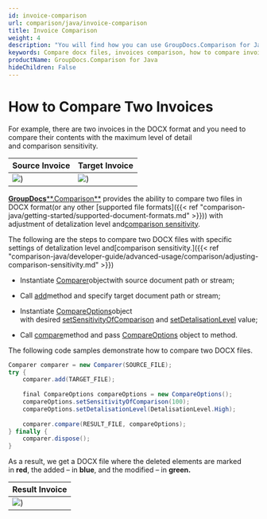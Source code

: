 ```yaml
---
id: invoice-comparison
url: comparison/java/invoice-comparison
title: Invoice Comparison
weight: 4
description: "You will find how you can use GroupDocs.Comparison for Java inside your production when comparing invoices. Look at file comparison sensitivity configuration and other use cases of the GroupDocs.Comparison API"
keywords: Compare docx files, invoices comparison, how to compare invoices
productName: GroupDocs.Comparison for Java
hideChildren: False
---
```

# How to Compare Two Invoices

For example, there are two invoices in the DOCX format and you need to compare their contents with the maximum level of detail and comparison sensitivity.

  

| Source Invoice | Target Invoice |
| --- | --- |
| ![](comparison-java/images/invoice-comparison.png)) | ![](comparison-java/images/invoice-comparison_1.png))

[**GroupDocs****.Comparison**](https://products.groupdocs.com/comparison/java) provides the ability to compare two files in DOCX format(or any other [supported file formats]({{< ref "comparison-java/getting-started/supported-document-formats.md" >}})) with adjustment of detalization level and[comparison sensitivity](https://docs.groupdocs.com/display/comparisonjava/Set+Comparison+Sensitivity+While+Comparing+Documents).

The following are the steps to compare two DOCX files with specific settings of detalization level and[comparison sensitivity.]({{< ref "comparison-java/developer-guide/advanced-usage/comparison/adjusting-comparison-sensitivity.md" >}})

*   Instantiate [Comparer](https://apireference.groupdocs.com/comparison/java/com.groupdocs.comparison/Comparer)objectwith source document path or stream;
*   Call [add](https://apireference.groupdocs.com/comparison/java/com.groupdocs.comparison/Comparer#add(java.lang.String))method and specify target document path or stream;
*   Instantiate [CompareOptions](https://apireference.groupdocs.com/comparison/java/com.groupdocs.comparison.options/CompareOptions)object with desired [setSensitivityOfComparison](https://apireference.groupdocs.com/comparison/java/com.groupdocs.comparison.options/CompareOptions#setSensitivityOfComparison(int)) and [setDetalisationLevel](https://apireference.groupdocs.com/comparison/java/com.groupdocs.comparison.options/CompareOptions#setDetalisationLevel(int)) value;
    
*   Call [compare](https://apireference.groupdocs.com/comparison/java/com.groupdocs.comparison/Comparer#compare(java.lang.String,%20com.groupdocs.comparison.options.CompareOptions))method and pass [CompareOptions](https://apireference.groupdocs.com/comparison/java/com.groupdocs.comparison.options/CompareOptions) object to method.
    

The following code samples demonstrate how to compare two DOCX files.

```csharp
Comparer comparer = new Comparer(SOURCE_FILE);
try {
    comparer.add(TARGET_FILE);
 
    final CompareOptions compareOptions = new CompareOptions();
    compareOptions.setSensitivityOfComparison(100);
    compareOptions.setDetalisationLevel(DetalisationLevel.High);
 
    comparer.compare(RESULT_FILE, compareOptions);
} finally {
    comparer.dispose();
}
```

As a result, we get a DOCX file where the deleted elements are marked in **red**, the added – in **blue**, and the modified – in **green.**

| Result Invoice |
| --- |
| ![](comparison-java/images/invoice-comparison_2.png)) 
